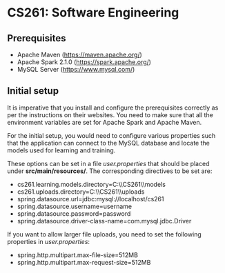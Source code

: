 # CS261: Software Engineering

## Prerequisites
* Apache Maven (https://maven.apache.org/)
* Apache Spark 2.1.0 (https://spark.apache.org/)
* MySQL Server (https://www.mysql.com/)

## Initial setup

It is imperative that you install and configure the prerequisites correctly as per the instructions on their websites. You need to make sure that all the environment variables are set for Apache Spark and Apache Maven.

For the initial setup, you would need to configure various properties such that the application can connect to the MySQL database and locate the models used for learning and training.

These options can be set in a file *user.properties* that should be placed under **src/main/resources/**. The corresponding directives to be set are:
* cs261.learning.models.directory=C:\\\\CS261\\\\models
* cs261.uploads.directory=C:\\\\CS261\\\\uploads
* spring.datasource.url=jdbc:mysql://localhost/cs261
* spring.datasource.username=username
* spring.datasource.password=password
* spring.datasource.driver-class-name=com.mysql.jdbc.Driver

If you want to allow larger file uploads, you need to set the following properties in *user.properties*:
* spring.http.multipart.max-file-size=512MB
* spring.http.multipart.max-request-size=512MB
